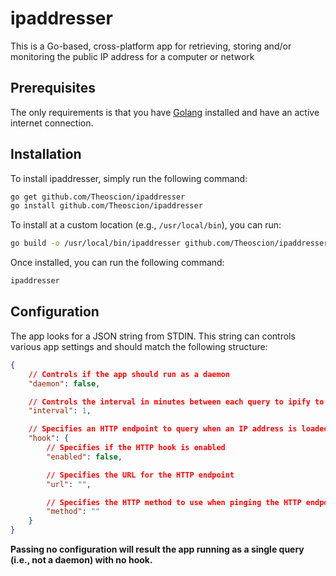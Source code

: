 # ipaddresser
This is a Go-based, cross-platform app for retrieving, storing and/or monitoring the public IP address for a computer or network

## Prerequisites 
The only requirements is that you have [Golang](https://golang.org/) installed and have an active internet connection.

## Installation
To install ipaddresser, simply run the following command:

```bash
go get github.com/Theoscion/ipaddresser
go install github.com/Theoscion/ipaddresser
```

To install at a custom location (e.g., `/usr/local/bin`), you can run:

```bash
go build -o /usr/local/bin/ipaddresser github.com/Theoscion/ipaddresser
```

Once installed, you can run the following command:

```bash
ipaddresser
```

## Configuration
The app looks for a JSON string from STDIN. This string can controls various app settings and should match the following structure:

```json
{
	// Controls if the app should run as a daemon
	"daemon": false,

	// Controls the interval in minutes between each query to ipify to get the public IP address; only applicable when running as a daemon
	"interval": 1,

	// Specifies an HTTP endpoint to query when an IP address is loaded or changes
	"hook": {
		// Specifies if the HTTP hook is enabled
		"enabled": false,

		// Specifies the URL for the HTTP endpoint
		"url": "",

		// Specifies the HTTP method to use when pinging the HTTP endpoint
		"method": ""
	}
}
```

__Passing no configuration will result the app running as a single query (i.e., not a daemon) with no hook.__